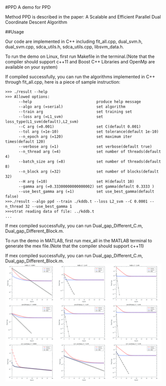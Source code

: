#PPD
A demo for PPD 

Method PPD is described in the paper: A Scalable and Efficient Parallel Dual Coordinate Descent Algorithm

##Usage

Our code are implemented in C++ including fit_all.cpp, dual_svm.h, dual_svm.cpp, sdca_utils.h, sdca_utils.cpp, libsvm_data.h.

To run the demo on Linux, first run Makefile in the terminal.(Note that the compiler should support c++11 and Boost C++ Libraries and OpenMp are available on your system)

If compiled successfully, you can run the algorithms implemented in C++ through fit_all.cpp, here is a piece of sample instruction:

```
>>> ./result --help
>>>	Allowed options:
	  --help                             produce help message
	  --algo arg (=serial)               set algorithm
	  --train arg                        set training set
	  --loss arg (=L1_svm)               set loss_type(L1_svm(default),L2_svm)
	  --C arg (=0.001)                   set C(default 0.001)
	  --tol arg (=1e-10)                 set tolerance(default 1e-10)
	  --n_epoch arg (=120)               set maximum iter times(default 120)
	  --verbose arg (=1)                 set verbose(default true)
	  --n_thread arg (=4)                set number of threads(default 4)
	  --batch_size arg (=8)              set number of threads(default 8)
	  --n_block arg (=32)                set number of blocks(default 32)
	  --H arg (=10)                      set H(default 10)
	  --gamma arg (=0.33300000000000002) set gamma(default 0.3333 )
	  --use_best_gamma arg (=1)          set use_best_gamma(default false)
>>>./result --algo ppd --train ./kddb.t --loss L2_svm --C 0.0001 --n_thread 32 --use_best_gamma 1
>>>strat reading data of file: ../kddb.t
...
```

If mex compiled successfully, you can run Dual_gap_Different_C.m, Dual_gap_Different_Block.m.

To run the demo in MATLAB, first run mex_all in the MATLAB terminal to generate the mex file.(Note that the compiler should support c++11)

If mex compiled successfully, you can run Dual_gap_Different_C.m, Dual_gap_Different_Block.m.
![](https://github.com/IMSEMZPZ/PPD/blob/master/Different_C.jpg)